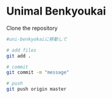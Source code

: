 # Unimal Benkyoukai

Clone the repository

```bash
#uni-benkyokaiに移動して

# add files
git add .

# commit
git commit -m "message"

# push
git push origin master
```

